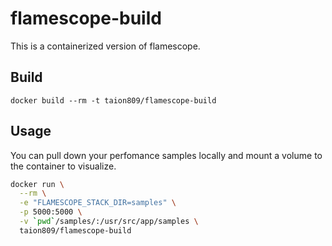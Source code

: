# flamescope-build

This is a containerized version of flamescope.

## Build
```
docker build --rm -t taion809/flamescope-build
```

## Usage

You can pull down your perfomance samples locally and mount a volume to the container to visualize.

```bash
docker run \
  --rm \
  -e "FLAMESCOPE_STACK_DIR=samples" \
  -p 5000:5000 \
  -v `pwd`/samples/:/usr/src/app/samples \
  taion809/flamescope-build
```
